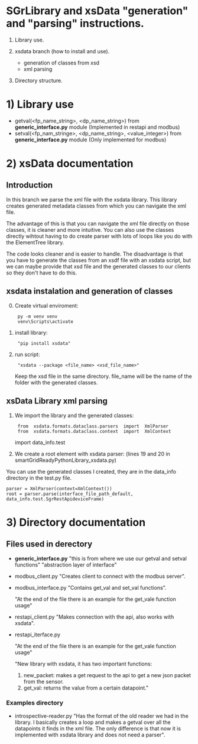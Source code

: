 # SGrLibrary and xsData "generation" and "parsing" instructions.

 1) Library use.

 2) xsdata branch (how to install and use).
 	- generation of classes from xsd
 	- xml parsing

 3) Directory structure.
 
# 1) Library use

- getval(<fp_name_string>, <dp_name_string>) from **generic_interface.py** module (Implemented in restapi and modbus)
- setval(<fp_nam_stringe>, <dp_name_string>, <value_integer>) from **generic_interface.py** module (Only implemented for modbus)

# 2) xsData documentation

## Introduction
In this branch we parse the xml file with the xsdata library. This library creates generated metadata classes from which you can navigate the xml file.

The advantage of this is that you can navigate the xml file directly on those classes, it is cleaner and more intuitive. 
You can also use the classes directly wihtout having to do create parser with lots of loops like you do with the ElementTree library.

The code looks cleaner and is easier to handle. The disadvantage is that you have to generate the classes from an xsdf file with an xsdata script, but we can maybe provide that xsd file and the generated classes to our clients so they don't have to do this.

## xsdata instalation and generation of classes
0) Create virtual enviroment:

		py -m venv venv
		venv\Scripts\activate
1) install library: 

		"pip install xsdata"
2) run script: 

		"xsdata --package <file_name> <xsd_file_name>"
	Keep the xsd file in the same directory.
	file_name will be the name of the folder with the generated classes.
	
## xsData Library xml parsing
1) We import the library and the generated classes:

		from  xsdata.formats.dataclass.parsers  import  XmlParser 
		from  xsdata.formats.dataclass.context  import  XmlContext
	import  data_info.test

2) We create a root element with xsdata parser: (lines 19 and 20 in smartGridReadyPythonLibrary_xsdata.py)

You can use the generated classes I created, they are in the data_info directory in the test.py file.

	parser = XmlParser(context=XmlContext())
	root = parser.parse(interface_file_path_default, data_info.test.SgrRestApideviceFrame)

# 3) Directory documentation


## Files used in derectory

- **generic_interface.py**
	"this is from where we use our getval and setval functions"
	"abstraction layer of interface"

- modbus_client.py
	"Creates client to connect with the modbus server".
	
- modbus_interface.py
	"Contains get_val and set_val functions".
	
	"At the end of the file there is an example for the get_vale function usage"

- restapi_client.py
	"Makes connection with the api, also works with xsdata".

- restapi_iterface.py 

	"At the end of the file there is an example for the get_vale function usage"

	"New library with xsdata, it has two important functions:
	1) new_packet: makes a get request to the api to get a new json packet from the sensor.
	2) get_val: returns the value from a certain datapoint."



### Examples directory

- introspective-reader.py
"Has the format of the old reader we had in the library. I basically creates a loop and makes a getval over all the datapoints it finds in the xml file.
The only difference is that now it is implemented with xsdata library and does not need a parser".



